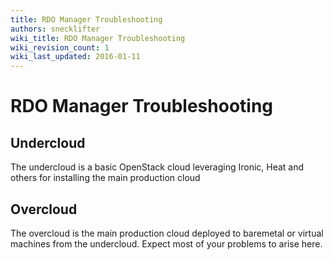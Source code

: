 ```yaml
---
title: RDO Manager Troubleshooting
authors: snecklifter
wiki_title: RDO Manager Troubleshooting
wiki_revision_count: 1
wiki_last_updated: 2016-01-11
---
```


# RDO Manager Troubleshooting

## Undercloud

The undercloud is a basic OpenStack cloud leveraging Ironic, Heat and others for installing the main production cloud

## Overcloud

The overcloud is the main production cloud deployed to baremetal or virtual machines from the undercloud. Expect most of your problems to arise here.
